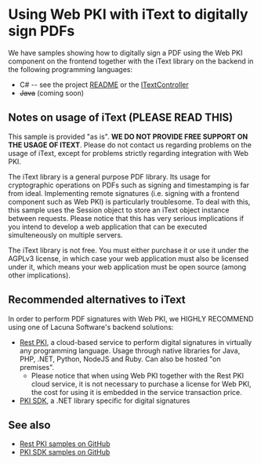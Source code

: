 Using Web PKI with iText to digitally sign PDFs
===============================================

We have samples showing how to digitally sign a PDF using the Web PKI component on the frontend together
with the iText library on the backend in the following programming languages:

* C# -- see the project [README](CSharp/) or the [ITextController](CSharp/MVC/SampleSite/Controllers/ITextController.cs)
* ~~Java~~ (coming soon)


Notes on usage of iText (PLEASE READ THIS)
------------------------------------------

This sample is provided "as is". **WE DO NOT PROVIDE FREE SUPPORT ON THE USAGE OF ITEXT**. Please do not contact
us regarding problems on the usage of iText, except for problems strictly regarding integration with Web PKI.

The iText library is a general purpose PDF library. Its usage for cryptographic operations on PDFs such as
signing and timestamping is far from ideal. Implementing remote signatures (i.e. signing with a frontend component
such as Web PKI) is particularly troublesome. To deal with this, this sample uses the Session object to store an
iText object instance between requests. Please notice that this has very serious implications if you intend
to develop a web application that can be executed simulteneously on multiple servers.

The iText library is not free. You must either purchase it or use it under the AGPLv3 license, in which case
your web application must also be licensed under it, which means your web application must be open source (among
other implications).


Recommended alternatives to iText
---------------------------------

In order to perform PDF signatures with Web PKI, we HIGHLY RECOMMEND using one of Lacuna Software's backend solutions:

- [Rest PKI](https://pki.rest/), a cloud-based service to perform digital signatures in virtually any programming language. Usage through native libraries for Java, PHP, .NET, Python, NodeJS and Ruby. Can also be hosted "on premises".
  - Please notice that when using Web PKI together with the Rest PKI cloud service, it is not necessary to purchase a license for Web PKI, the cost for using it is embedded in the service transaction price.
- [PKI SDK](https://www.lacunasoftware.com/en/products/pki_sdk), a .NET library specific for digital signatures


See also
--------

* [Rest PKI samples on GitHub](https://github.com/LacunaSoftware/RestPkiSamples)
* [PKI SDK samples on GitHub](https://github.com/LacunaSoftware/PkiSdkSamples)

